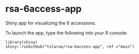 # rsa-6access-app

Shiny app for visualizing the 6 accessions.

To launch the app, type the following into your R console:

```
library(shiny)
shiny::runGitHub("tslarue/rsa-6access-app", ref ="main")
```
